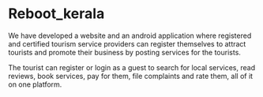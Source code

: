 # Reboot_kerala

We have developed a website and an android application where registered and certified tourism service providers can register themselves to attract tourists and promote their business by posting services for the tourists.

The tourist can register or login as a guest to search for local services, read reviews, book services, pay for them, file complaints and rate them, all of it on one platform.
